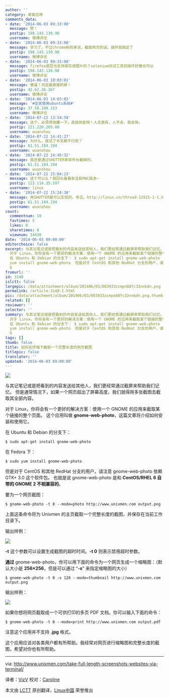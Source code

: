 ```yaml
---
author: ''
category: 桌面应用
comments_data:
- date: '2014-06-03 09:33:00'
  message: 赞！
  postip: 198.143.130.90
  username: 微博评论
- date: '2014-06-03 09:33:00'
  message: 学习了。不过chrome粉的来说，截取网页的话，插件就搞定了
  postip: 198.143.130.90
  username: 微博评论
- date: '2014-06-03 09:33:00'
  message: firefox底层也支持保存成图片的？selenium测试工具的插件好像也可以
  postip: 198.143.130.90
  username: 微博评论
- date: '2014-06-03 10:03:01'
  message: 傻逼！浏览器直接抓屏！
  postip: 42.62.36.167
  username: 微博评论
- date: '2014-06-03 14:03:03'
  message: '#全民使用ubuntu系统#'
  postip: 37.58.100.153
  username: 微博评论
- date: '2014-07-22 13:54:58'
  message: 这个，必须得收藏一下。高级技能呀！人无我有，人不会，我会呀。
  postip: 221.220.205.80
  username: wuanshou
- date: '2014-07-22 14:41:27'
  message: 为什么，我试了半天都不行呢？
  postip: 61.51.184.194
  username: wuanshou
- date: '2014-07-22 14:45:32'
  message: 我还是通过SHUTTER来软件长截屏的。
  postip: 61.51.184.194
  username: wuanshou
- date: '2014-07-22 15:04:23'
  message: 这个可以么？我回头看看有没有MAC版本~
  postip: 123.114.35.197
  username: linux
- date: '2014-07-22 15:24:38'
  message: 用SHUTTER是可以实现的。参见，http://linux.cn/thread-12915-1-1.html
  postip: 61.51.184.194
  username: wuanshou
count:
  commentnum: 10
  favtimes: 5
  likes: 0
  sharetimes: 8
  viewnum: 14430
date: '2014-06-03 09:00:00'
editorchoice: false
excerpt: 与其记笔记或是把看到的内容发送给其他人，我们更经常通过截屏来帮助我们记忆。 但是通常情况下，如果一个网页超出了屏幕高度，我们就得用多张截图去截取其全部内容。
  对于 Linux，你将会有一个更好的解决方案：使用一个 GNOME 的应用来截取某个链接的整个页面。 这个应用叫做 gnome-web-photo，这篇文章将介绍如何安装和使用它。
  在 Ubuntu 和 Debian 的分支下： $ sudo apt-get install gnome-web-photo  在 Fedora 下： $ sudo
  yum install gnome-web-photo  但是对于 CentOS 和其他 RedHat 分支的用户，请注意 gnome-web-photo 依赖
  G
fromurl: ''
id: 3140
islctt: false
largepic: /data/attachment/album/201406/03/003933zcmpn88fc32nnkdn.png
permalink: /article-3140-1.html
pic: /data/attachment/album/201406/03/003933zcmpn88fc32nnkdn.png.thumb.jpg
related: []
reviewer: ''
selector: ''
summary: 与其记笔记或是把看到的内容发送给其他人，我们更经常通过截屏来帮助我们记忆。 但是通常情况下，如果一个网页超出了屏幕高度，我们就得用多张截图去截取其全部内容。
  对于 Linux，你将会有一个更好的解决方案：使用一个 GNOME 的应用来截取某个链接的整个页面。 这个应用叫做 gnome-web-photo，这篇文章将介绍如何安装和使用它。
  在 Ubuntu 和 Debian 的分支下： $ sudo apt-get install gnome-web-photo  在 Fedora 下： $ sudo
  yum install gnome-web-photo  但是对于 CentOS 和其他 RedHat 分支的用户，请注意 gnome-web-photo 依赖
  G
tags: []
thumb: false
title: 如何在终端下截取一个完整长度的网页截图
titlepic: false
translator: ''
updated: '2014-06-03 09:00:00'
---
```


![](/data/attachment/album/201406/03/003933zcmpn88fc32nnkdn.png)


与其记笔记或是把看到的内容发送给其他人，我们更经常通过截屏来帮助我们记忆。 但是通常情况下，如果一个网页超出了屏幕高度，我们就得用多张截图去截取其全部内容。


对于 Linux，你将会有一个更好的解决方案：使用一个 GNOME 的应用来截取某个链接的整个页面。 这个应用叫做 **gnome-web-photo**，这篇文章将介绍如何安装和使用它。


在 Ubuntu 和 Debian 的分支下：



```
$ sudo apt-get install gnome-web-photo

```

在 Fedora 下：



```
$ sudo yum install gnome-web-photo

```

但是对于 CentOS 和其他 RedHat 分支的用户，请注意 gnome-web-photo 依赖 GTK+ 3.0 这个软件包。 也就是说 gnome-web-photo 是和 **CentOS/RHEL 6 自带的 GNOME 2 不相兼容的**。


要为一个网页截图：



```
$ gnome-web-photo -t 0 --mode=photo http://www.unixmen.com output.png

```

上面这条命令将为 Unixmen 的主页截取一个完整长度的截图，并保存在当前工作目录下。


输出样例：


![](/data/attachment/album/201406/03/003937wf283yk3y8ybkz78.png)


**-t** 这个参数可以设置生成截图的超时时间。**-t 0** 则表示禁用超时参数。


**通过** gnome-web-photo，你可以用下面的命令为一个网页生成一个缩略图：（默认大小是 **256×256**，但是可以通过 “**-s**” 来指定缩略图的大小）



```
$ gnome-web-photo -t 0 -s 128 --mode=thumbnail http://www.unixmen.com output.png

```

输出样例：


![](/data/attachment/album/201406/03/003942elb8djw5l8bwm8pt.png)


如果你想将网页截取成一个可供打印的多页 PDF 文档，你可以输入下面的命令：



```
$ gnome-web-photo -t 0 --mode=print http://www.unixmen.com output.pdf

```

注意这个应用并不支持 **.jpg** 格式。


这个应用应该对各类用户都有所帮助。我经常对网页进行缩略图和完整长度的截图，希望对你也有所帮助。




---


via: <http://www.unixmen.com/take-full-length-screenshots-websites-via-terminal/>


译者：[VizV](https://github.com/vizv) 校对：[Caroline](https://github.com/carolinewuyan)


本文由 [LCTT](https://github.com/LCTT/TranslateProject) 原创翻译，[Linux中国](http://linux.cn/) 荣誉推出